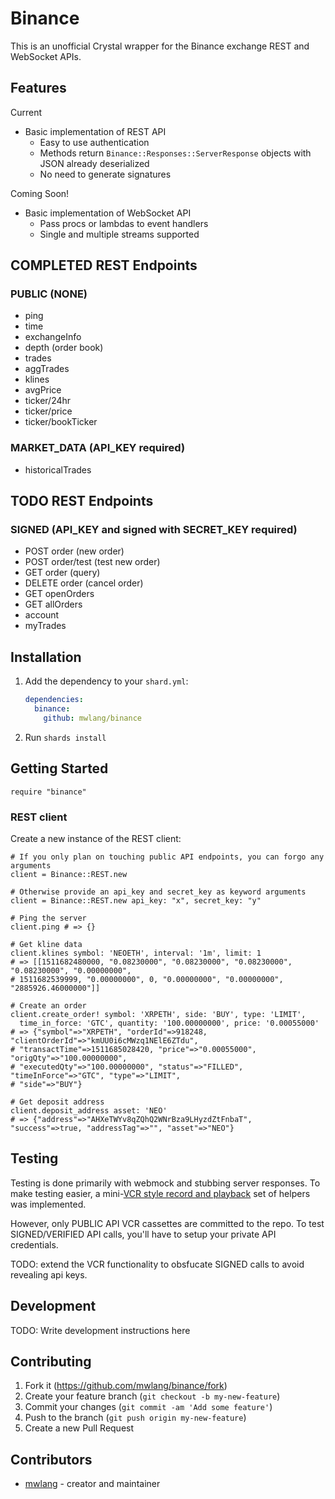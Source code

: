 # Binance

This is an unofficial Crystal wrapper for the Binance exchange REST and WebSocket APIs.

## Features

Current

  * Basic implementation of REST API
    * Easy to use authentication
    * Methods return `Binance::Responses::ServerResponse` objects with JSON already deserialized
    * No need to generate signatures

Coming Soon!

  * Basic implementation of WebSocket API
    * Pass procs or lambdas to event handlers
    * Single and multiple streams supported

## COMPLETED REST Endpoints
  
### PUBLIC (NONE)
  * ping
  * time
  * exchangeInfo
  * depth (order book)
  * trades
  * aggTrades
  * klines
  * avgPrice
  * ticker/24hr
  * ticker/price
  * ticker/bookTicker
### MARKET_DATA (API_KEY required)
  * historicalTrades

## TODO REST Endpoints

### SIGNED (API_KEY and signed with SECRET_KEY required)
  * POST order (new order)
  * POST order/test (test new order)
  * GET order (query)
  * DELETE order (cancel order)
  * GET openOrders
  * GET allOrders
  * account
  * myTrades

## Installation

1. Add the dependency to your `shard.yml`:

   ```yaml
   dependencies:
     binance:
       github: mwlang/binance
   ```

2. Run `shards install`

## Getting Started

```crystal
require "binance"
```

### REST client

Create a new instance of the REST client:

```crystal
# If you only plan on touching public API endpoints, you can forgo any arguments
client = Binance::REST.new

# Otherwise provide an api_key and secret_key as keyword arguments
client = Binance::REST.new api_key: "x", secret_key: "y"
```

```crystal
# Ping the server
client.ping # => {}

# Get kline data
client.klines symbol: 'NEOETH', interval: '1m', limit: 1
# => [[1511682480000, "0.08230000", "0.08230000", "0.08230000", "0.08230000", "0.00000000", 
# 1511682539999, "0.00000000", 0, "0.00000000", "0.00000000", "2885926.46000000"]]

# Create an order
client.create_order! symbol: 'XRPETH', side: 'BUY', type: 'LIMIT', 
  time_in_force: 'GTC', quantity: '100.00000000', price: '0.00055000'
# => {"symbol"=>"XRPETH", "orderId"=>918248, "clientOrderId"=>"kmUU0i6cMWzq1NElE6ZTdu", 
# "transactTime"=>1511685028420, "price"=>"0.00055000", "origQty"=>"100.00000000", 
# "executedQty"=>"100.00000000", "status"=>"FILLED", "timeInForce"=>"GTC", "type"=>"LIMIT", 
# "side"=>"BUY"}

# Get deposit address
client.deposit_address asset: 'NEO'
# => {"address"=>"AHXeTWYv8qZQhQ2WNrBza9LHyzdZtFnbaT", "success"=>true, "addressTag"=>"", "asset"=>"NEO"}
```

## Testing

Testing is done primarily with webmock and stubbing server responses.  To make testing
easier, a mini-[VCR style record and playback](https://github.com/vcr/vcr) set of helpers
was implemented.  

However, only PUBLIC API VCR cassettes are committed to the repo.  To test SIGNED/VERIFIED
API calls, you'll have to setup your private API credentials.

TODO: extend the VCR functionality to obsfucate SIGNED calls to avoid revealing api keys.

## Development

TODO: Write development instructions here

## Contributing

1. Fork it (<https://github.com/mwlang/binance/fork>)
2. Create your feature branch (`git checkout -b my-new-feature`)
3. Commit your changes (`git commit -am 'Add some feature'`)
4. Push to the branch (`git push origin my-new-feature`)
5. Create a new Pull Request

## Contributors

- [mwlang](https://github.com/mwlang) - creator and maintainer
